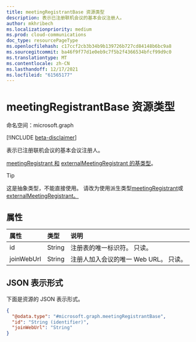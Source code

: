```yaml
---
title: meetingRegistrantBase 资源类型
description: 表示已注册联机会议的基本会议注册人。
author: mkhribech
ms.localizationpriority: medium
ms.prod: cloud-communications
doc_type: resourcePageType
ms.openlocfilehash: c17ccf2cb3b34b9b139726b727cd84148b6bc9a8
ms.sourcegitcommit: ba46f9f77d1e0eb9c7f5b2f4366534bfcf99d9c0
ms.translationtype: MT
ms.contentlocale: zh-CN
ms.lasthandoff: 12/17/2021
ms.locfileid: "61565177"
---
```

# <a name="meetingregistrantbase-resource-type"></a>meetingRegistrantBase 资源类型

命名空间：microsoft.graph

[!INCLUDE [beta-disclaimer](../../includes/beta-disclaimer.md)]

表示已注册联机会议的基本会议注册人。

[meetingRegistrant 和](meetingregistrant.md) [externalMeetingRegistrant 的基类型](externalmeetingregistrant.md)。

> [!TIP]
> 这是抽象类型，不能直接使用。 请改为使用派生类型[meetingRegistrant](meetingregistrant.md)或[externalMeetingRegistrant。](externalmeetingregistrant.md)

## <a name="properties"></a>属性

| 属性   | 类型   | 说明                                                         |
|:-----------|:-------|:--------------------------------------------------------------------|
| id         | String | 注册表的唯一标识符。 只读。                 |
| joinWebUrl | String | 注册人加入会议的唯一 Web URL。 只读。 |

## <a name="json-representation"></a>JSON 表示形式

下面是资源的 JSON 表示形式。
<!-- {
  "blockType": "resource",
  "keyProperty": "id",
  "@odata.type": "microsoft.graph.meetingRegistrantBase",
  "baseType": "microsoft.graph.entity",
  "openType": false
}
-->

``` json
{
  "@odata.type": "#microsoft.graph.meetingRegistrantBase",
  "id": "String (identifier)",
  "joinWebUrl": "String"
}
```
